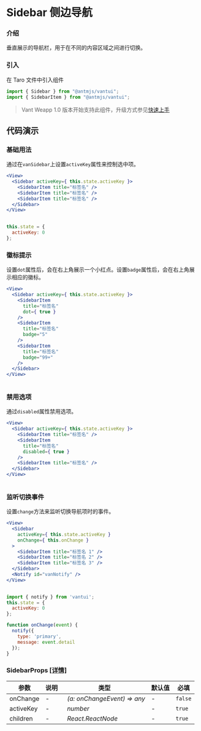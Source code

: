 # Sidebar 侧边导航

### 介绍

垂直展示的导航栏，用于在不同的内容区域之间进行切换。

### 引入

在 Taro 文件中引入组件

```js
import { Sidebar } from "@antmjs/vantui";
import { SidebarItem } from "@antmjs/vantui"; 
```

> Vant Weapp 1.0 版本开始支持此组件，升级方式参见[快速上手](#/quickstart)

## 代码演示

### 基础用法

通过在`vanSidebar`上设置`activeKey`属性来控制选中项。

```jsx
<View>
  <Sidebar activeKey={ this.state.activeKey }>
    <SidebarItem title="标签名" />
    <SidebarItem title="标签名" />
    <SidebarItem title="标签名" />
  </Sidebar>
</View>
 
```

```js
this.state = {
  activeKey: 0
}; 
```

### 徽标提示

设置`dot`属性后，会在右上角展示一个小红点。设置`badge`属性后，会在右上角展示相应的徽标。

```jsx
<View>
  <Sidebar activeKey={ this.state.activeKey }>
    <SidebarItem
      title="标签名"
      dot={ true }
    />
    <SidebarItem
      title="标签名"
      badge="5"
    />
    <SidebarItem
      title="标签名"
      badge="99+"
    />
  </Sidebar>
</View>
 
```

### 禁用选项

通过`disabled`属性禁用选项。

```jsx
<View>
  <Sidebar activeKey={ this.state.activeKey }>
    <SidebarItem title="标签名" />
    <SidebarItem
      title="标签名"
      disabled={ true }
    />
    <SidebarItem title="标签名" />
  </Sidebar>
</View>
 
```

### 监听切换事件

设置`change`方法来监听切换导航项时的事件。

```jsx
<View>
  <Sidebar
    activeKey={ this.state.activeKey }
    onChange={ this.onChange }
  >
    <SidebarItem title="标签名 1" />
    <SidebarItem title="标签名 2" />
    <SidebarItem title="标签名 3" />
  </Sidebar>
  <Notify id="vanNotify" />
</View>
 
```

```js
import { notify } from 'vantui';
this.state = {
  activeKey: 0
};

function onChange(event) {
  notify({
    type: 'primary',
    message: event.detail
  });
} 
```
### SidebarProps [[详情]](https://github.com/AntmJS/vantui/tree/main/packages/vantui/types/sidebar.d.ts)   

| 参数 | 说明 | 类型 | 默认值 | 必填 |
| --- | --- | --- | --- | --- |
| onChange | - | _&nbsp;&nbsp;(a:&nbsp;onChangeEvent)&nbsp;=>&nbsp;any<br/>_ | - | `false` |
| activeKey | - | _&nbsp;&nbsp;number<br/>_ | - | `true` |
| children | - | _&nbsp;&nbsp;React.ReactNode<br/>_ | - | `true` |

